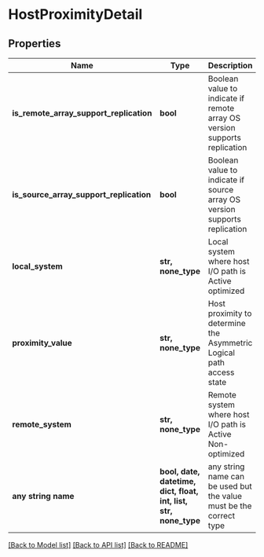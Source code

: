 # HostProximityDetail


## Properties
Name | Type | Description | Notes
------------ | ------------- | ------------- | -------------
**is_remote_array_support_replication** | **bool** | Boolean value to indicate if remote array OS version supports replication | [optional] 
**is_source_array_support_replication** | **bool** | Boolean value to indicate if source array OS version supports replication | [optional] 
**local_system** | **str, none_type** | Local system where host I/O path is Active optimized | [optional] 
**proximity_value** | **str, none_type** | Host proximity to determine the Asymmetric Logical path access state | [optional] 
**remote_system** | **str, none_type** | Remote system where host I/O path is Active Non-optimized | [optional] 
**any string name** | **bool, date, datetime, dict, float, int, list, str, none_type** | any string name can be used but the value must be the correct type | [optional]

[[Back to Model list]](../README.md#documentation-for-models) [[Back to API list]](../README.md#documentation-for-api-endpoints) [[Back to README]](../README.md)



